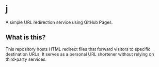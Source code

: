 # j

A simple URL redirection service using GitHub Pages.

## What is this?

This repository hosts HTML redirect files that forward visitors to specific destination URLs. It serves as a personal URL shortener without relying on third-party services.
